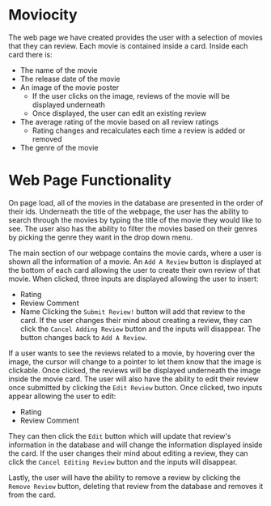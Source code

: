 # Moviocity
The web page we have created provides the user with a selection of movies that they can review. Each movie is contained inside a card. Inside each card there is: 

* The name of the movie
* The release date of the movie
* An image of the movie poster
    * If the user clicks on the image, reviews of the movie will be displayed underneath
    * Once displayed, the user can edit an existing review
* The average rating of the movie based on all review ratings
    * Rating changes and recalculates each time a review is added or removed
* The genre of the movie

# Web Page Functionality

On page load, all of the movies in the database are presented in the order of their ids. Underneath the title of the webpage, the user has the ability to search through the movies by typing the title of the movie they would like to see. The user also has the ability to filter the movies based on their genres by picking the genre they want in the drop down menu.

The main section of our webpage contains the movie cards, where a user is shown all the information of a movie. An `Add A Review` button is displayed at the bottom of each card allowing the user to create their own review of that movie. When clicked, three inputs are displayed allowing the user to insert:
* Rating
* Review Comment
* Name
Clicking the `Submit Review!` button will add that review to the card. If the user changes their mind about creating a review, they can click the `Cancel Adding Review` button and the inputs will disappear. The button changes back to `Add A Review`.

If a user wants to see the reviews related to a movie, by hovering over the image, the cursor will change to a pointer to let them know that the image is clickable. Once clicked, the reviews will be displayed underneath the image inside the movie card. The user will also have the ability to edit their review once submitted by clicking the `Edit Review` button. Once clicked, two inputs appear allowing the user to edit: 
* Rating
* Review Comment

They can then click the `Edit` button which will update that review's information in the database and will change the information displayed inside the card. If the user changes their mind about editing a review, they can click the `Cancel Editing Review` button and the inputs will disappear.

Lastly, the user will have the ability to remove a review by clicking the `Remove Review` button, deleting that review from the database and removes it from the card.

